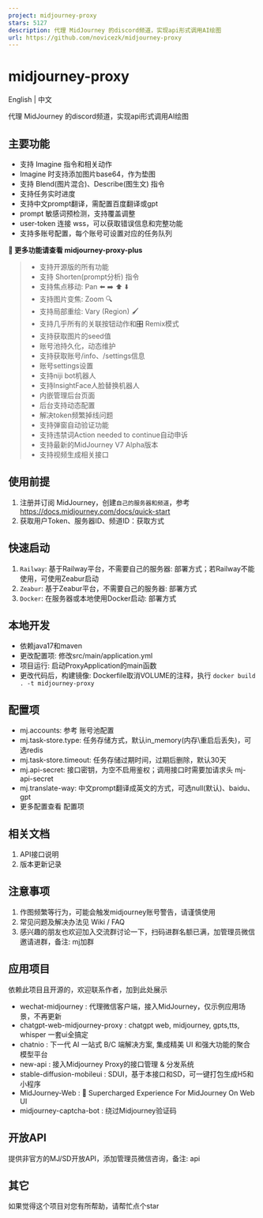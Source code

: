 ```yaml
---
project: midjourney-proxy
stars: 5127
description: 代理 MidJourney 的discord频道，实现api形式调用AI绘图
url: https://github.com/novicezk/midjourney-proxy
---
```


midjourney-proxy
================

English | 中文

代理 MidJourney 的discord频道，实现api形式调用AI绘图

主要功能
----

-   支持 Imagine 指令和相关动作
-   Imagine 时支持添加图片base64，作为垫图
-   支持 Blend(图片混合)、Describe(图生文) 指令
-   支持任务实时进度
-   支持中文prompt翻译，需配置百度翻译或gpt
-   prompt 敏感词预检测，支持覆盖调整
-   user-token 连接 wss，可以获取错误信息和完整功能
-   支持多账号配置，每个账号可设置对应的任务队列

**🚀 更多功能请查看 midjourney-proxy-plus**

> -   支持开源版的所有功能
> -   支持 Shorten(prompt分析) 指令
> -   支持焦点移动: Pan ⬅️ ➡️ ⬆️ ⬇️
> -   支持图片变焦: Zoom 🔍
> -   支持局部重绘: Vary (Region) 🖌
> -   支持几乎所有的关联按钮动作和🎛️ Remix模式
> -   支持获取图片的seed值
> -   账号池持久化，动态维护
> -   支持获取账号/info、/settings信息
> -   账号settings设置
> -   支持niji bot机器人
> -   支持InsightFace人脸替换机器人
> -   内嵌管理后台页面
> -   后台支持动态配置
> -   解决token频繁掉线问题
> -   支持弹窗自动验证功能
> -   支持违禁词Action needed to continue自动申诉
> -   支持最新的MidJourney V7 Alpha版本
> -   支持视频生成相关接口

使用前提
----

1.  注册并订阅 MidJourney，创建`自己的服务器和频道`，参考 https://docs.midjourney.com/docs/quick-start
2.  获取用户Token、服务器ID、频道ID：获取方式

快速启动
----

1.  `Railway`: 基于Railway平台，不需要自己的服务器: 部署方式；若Railway不能使用，可使用Zeabur启动
2.  `Zeabur`: 基于Zeabur平台，不需要自己的服务器: 部署方式
3.  `Docker`: 在服务器或本地使用Docker启动: 部署方式

本地开发
----

-   依赖java17和maven
-   更改配置项: 修改src/main/application.yml
-   项目运行: 启动ProxyApplication的main函数
-   更改代码后，构建镜像: Dockerfile取消VOLUME的注释，执行 `docker build . -t midjourney-proxy`

配置项
---

-   mj.accounts: 参考 账号池配置
-   mj.task-store.type: 任务存储方式，默认in\_memory(内存\\重启后丢失)，可选redis
-   mj.task-store.timeout: 任务存储过期时间，过期后删除，默认30天
-   mj.api-secret: 接口密钥，为空不启用鉴权；调用接口时需要加请求头 mj-api-secret
-   mj.translate-way: 中文prompt翻译成英文的方式，可选null(默认)、baidu、gpt
-   更多配置查看 配置项

相关文档
----

1.  API接口说明
2.  版本更新记录

注意事项
----

1.  作图频繁等行为，可能会触发midjourney账号警告，请谨慎使用
2.  常见问题及解决办法见 Wiki / FAQ
3.  感兴趣的朋友也欢迎加入交流群讨论一下，扫码进群名额已满，加管理员微信邀请进群，备注: mj加群

应用项目
----

依赖此项目且开源的，欢迎联系作者，加到此处展示

-   wechat-midjourney : 代理微信客户端，接入MidJourney，仅示例应用场景，不再更新
-   chatgpt-web-midjourney-proxy : chatgpt web, midjourney, gpts,tts, whisper 一套ui全搞定
-   chatnio : 下一代 AI 一站式 B/C 端解决方案, 集成精美 UI 和强大功能的聚合模型平台
-   new-api : 接入Midjourney Proxy的接口管理 & 分发系统
-   stable-diffusion-mobileui : SDUI，基于本接口和SD，可一键打包生成H5和小程序
-   MidJourney-Web : 🍎 Supercharged Experience For MidJourney On Web UI
-   midjourney-captcha-bot : 绕过Midjourney验证码

开放API
-----

提供非官方的MJ/SD开放API，添加管理员微信咨询，备注: api

其它
--

如果觉得这个项目对您有所帮助，请帮忙点个star
